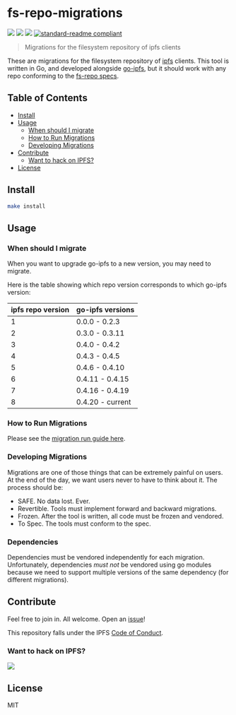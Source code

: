 # fs-repo-migrations

[![](https://img.shields.io/badge/made%20by-Protocol%20Labs-blue.svg?style=flat-square)](http://ipn.io)
[![](https://img.shields.io/badge/project-IPFS-blue.svg?style=flat-square)](http://ipfs.io/)
[![](https://img.shields.io/badge/freenode-%23ipfs-blue.svg?style=flat-square)](http://webchat.freenode.net/?channels=%23ipfs)
[![standard-readme compliant](https://img.shields.io/badge/standard--readme-OK-green.svg?style=flat-square)](https://github.com/RichardLitt/standard-readme)

> Migrations for the filesystem repository of ipfs clients

These are migrations for the filesystem repository of [ipfs](https://github.com/ipfs/ipfs) clients. This tool is written in Go, and developed alongside [go-ipfs](https://github.com/ipfs/go-ipfs), but it should work with any repo conforming to the [fs-repo specs](https://github.com/ipfs/specs/tree/master/repo/fs-repo).

## Table of Contents

- [Install](#install)
- [Usage](#usage)
  - [When should I migrate](#when-should-i-migrate)
  - [How to Run Migrations](#how-to-run-migrations)
  - [Developing Migrations](#developing-migrations)
- [Contribute](#contribute)
  - [Want to hack on IPFS?](#want-to-hack-on-ipfs)
- [License](#license)

## Install

```sh
make install
```

## Usage

### When should I migrate

When you want to upgrade go-ipfs to a new version, you may need to
migrate.

Here is the table showing which repo version corresponds to which
go-ipfs version:

ipfs repo version | go-ipfs versions
----------------- | ----------------
                1 |  0.0.0 - 0.2.3
                2 |  0.3.0 - 0.3.11
                3 |  0.4.0 - 0.4.2
                4 |  0.4.3 - 0.4.5
                5 |  0.4.6 - 0.4.10
                6 |  0.4.11 - 0.4.15
                7 |  0.4.16 - 0.4.19
                8 |  0.4.20 - current

### How to Run Migrations

Please see the [migration run guide here](run.md).

### Developing Migrations

Migrations are one of those things that can be extremely painful on users. At the end of the day, we want users never to have to think about it. The process should be:

- SAFE. No data lost. Ever.
- Revertible. Tools must implement forward and backward migrations.
- Frozen. After the tool is written, all code must be frozen and vendored.
- To Spec. The tools must conform to the spec.

### Dependencies

Dependencies must be vendored independently for each migration. Unfortunately, dependencies _must not_ be vendored using go modules because we need to support multiple versions of the same dependency (for different migrations). 

## Contribute

Feel free to join in. All welcome. Open an [issue](https://github.com/ipfs/fs-repo-migrations/issues)!

This repository falls under the IPFS [Code of Conduct](https://github.com/ipfs/community/blob/master/code-of-conduct.md).

### Want to hack on IPFS?

[![](https://cdn.rawgit.com/jbenet/contribute-ipfs-gif/master/img/contribute.gif)](https://github.com/ipfs/community/blob/master/contributing.md)

## License

MIT
